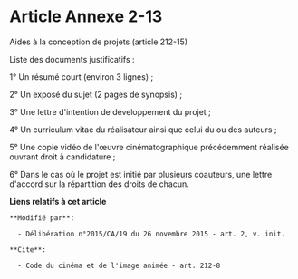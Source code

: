 # Article Annexe 2-13

Aides à la conception de projets (article 212-15) 

Liste des documents justificatifs : 

1° Un résumé court (environ 3 lignes) ; 

2° Un exposé du sujet (2 pages de synopsis) ; 

3° Une lettre d'intention de développement du projet ; 

4° Un curriculum vitae du réalisateur ainsi que celui du ou des auteurs ; 

5° Une copie vidéo de l'œuvre cinématographique précédemment réalisée ouvrant droit à candidature ; 

6° Dans le cas où le projet est initié par plusieurs coauteurs, une lettre d'accord sur la répartition des droits de chacun.

**Liens relatifs à cet article**

	**Modifié par**:

	  - Délibération n°2015/CA/19 du 26 novembre 2015 - art. 2, v. init.

	**Cite**:

	  - Code du cinéma et de l'image animée - art. 212-8
